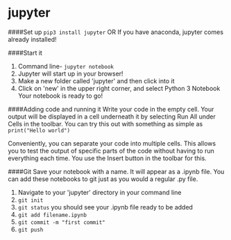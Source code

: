 # jupyter

####Set up
`pip3 install jupyter`
OR
If you have anaconda, jupyter comes already installed!

####Start it
1. Command line- `jupyter notebook`
2. Jupyter will start up in your browser!
3. Make a new folder called 'jupyter' and then click into it
4. Click on 'new' in the upper right corner, and select Python 3 Notebook
Your notebook is ready to go!

####Adding code and running it
Write your code in the empty cell. Your output will be displayed in a cell underneath it by selecting Run All under Cells in the toolbar. You can try this out with something as simple as `print("Hello world")`

Conveniently, you can separate your code into multiple cells. This allows you to test the output of specific parts of the code without having to run everything each time. You use the Insert button in the toolbar for this. 

####Git
Save your notebook with a name. It will appear as a .ipynb file. You can add these notebooks to git just as you would a regular .py file.

1. Navigate to your 'jupyter' directory in your command line
2. `git init`
3. `git status` you should see your .ipynb file ready to be added
4. `git add filename.ipynb`
5. `git commit -m "first commit"`
6. `git push`
